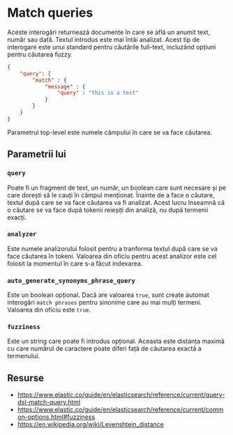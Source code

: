 # Match queries

Aceste interogări returnează documente în care se află un anumit text, număr sau dată. Textul introdus este mai întâi analizat.
Acest tip de interogare este unui standard pentru căutările full-text, incluzând opțiuni pentru căutarea fuzzy.

```json
{
    "query": {
        "match" : {
            "message" : {
                "query" : "this is a test"
            }
        }
    }
}
```

Parametrul top-level este numele câmpului în care se va face căutarea.

## Parametrii lui <field>

### `query`

Poate fi un fragment de text, un număr, un boolean care sunt necesare și pe care dorești să le cauți în câmpul menționat. Înainte de a face o căutare, textul după care se va face căutarea va fi analizat. Acest lucru înseamnă că o căutare se va face după tokenii reieșiți din analiză, nu după termenii exacți.

### `analyzer`

Este numele analizorului folosit pentru a tranforma textul după care se va face căutarea în tokeni. Valoarea din oficiu pentru acest analizor este cel folosit la momentul în care s-a făcut indexarea.

### `auto_generate_synonyms_phrase_query`

Este un boolean opțional. Dacă are valoarea `true`, sunt create automat interogări `match phrases` pentru sinonime care au mai mulți termeni. Valoarea din oficiu este `true`.

### `fuzziness`

Este un string care poate fi introdus opțional. Aceasta este distanța maximă cu care numărul de caractere poate diferi față de căutarea exactă a termenului.

## Resurse

- https://www.elastic.co/guide/en/elasticsearch/reference/current/query-dsl-match-query.html
- https://www.elastic.co/guide/en/elasticsearch/reference/current/common-options.html#fuzziness
- https://en.wikipedia.org/wiki/Levenshtein_distance
